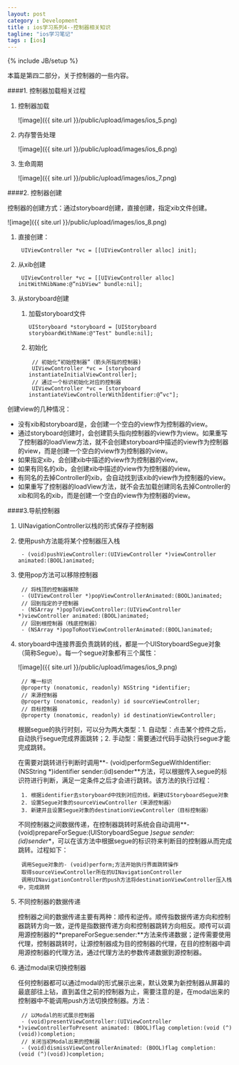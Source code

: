 ```yaml
---
layout: post
category : Development
title : ios学习系列4--控制器相关知识
tagline: "ios学习笔记"
tags : [ios]
---
```

{% include JB/setup %}

本篇是第四二部分，关于控制器的一些内容。

####1. 控制器加载相关过程

1. 控制器加载

   ![image]({{ site.url }}/public/upload/images/ios_5.png)

2. 内存警告处理

   ![image]({{ site.url }}/public/upload/images/ios_6.png)

3. 生命周期

   ![image]({{ site.url }}/public/upload/images/ios_7.png)
   
####2. 控制器创建
   
   控制器的创建方式：通过storyboard创建，直接创建，指定xib文件创建。
   
   ![image]({{ site.url }}/public/upload/images/ios_8.png)
   
  1. 直接创建：
  
          UIViewController *vc = [[UIViewController alloc] init];

  2. 从xib创建
  
          UIViewController *vc = [[UIViewController alloc] initWithNibName:@”nibView" bundle:nil];

  3. 从storyboard创建
 
     1. 加载storyboard文件
         
            UIStoryboard *storyboard = [UIStoryboard storyboardWithName:@"Test" bundle:nil];
            
      2. 初始化
      
			  // 初始化“初始控制器”（箭头所指的控制器)
			  UIViewController *vc = [storyboard instantiateInitialViewController];
			  // 通过一个标识初始化对应的控制器
			  UIViewController *vc = [storyboard instantiateViewControllerWithIdentifier:@”vc"];

创建view的几种情况：

* 没有xib和storyboard是，会创建一个空白的view作为控制器的view。
* 通过storyboard创建时，会创建箭头指向控制器的view作为view。如果重写了控制器的loadView方法，就不会创建storyboard中描述的view作为控制器的view，而是创建一个空白的view作为控制器的view。
* 如果指定xib，会创建xib中描述的view作为控制器的view。
* 如果有同名的xib，会创建xib中描述的view作为控制器的view。
* 有同名的去掉Controller的xib，会自动找到该xib的view作为控制器的view。
* 如果重写了控制器的loadView方法，就不会去加载创建同名去掉Controller的xib和同名的xib，而是创建一个空白的view作为控制器的view。

####3.导航控制器

1. UINavigationController以栈的形式保存子控制器
2. 使用push方法能将某个控制器压入栈

        - (void)pushViewController:(UIViewController *)viewController animated:(BOOL)animated;

3. 使用pop方法可以移除控制器

		// 将栈顶的控制器移除
		- (UIViewController *)popViewControllerAnimated:(BOOL)animated;
		// 回到指定的子控制器
		- (NSArray *)popToViewController:(UIViewController *)viewController animated:(BOOL)animated;
		// 回到根控制器（栈底控制器）
		- (NSArray *)popToRootViewControllerAnimated:(BOOL)animated;

4. storyboard中连接界面负责跳转的线，都是一个UIStoryboardSegue对象（简称Segue）。每一个segue对象都有三个属性：

    ![image]({{ site.url }}/public/upload/images/ios_9.png)      

	    // 唯一标识
	    @property (nonatomic, readonly) NSString *identifier;
        // 来源控制器
        @property (nonatomic, readonly) id sourceViewController;
        // 目标控制器
        @property (nonatomic, readonly) id destinationViewController;
		
	根据segue的执行时刻，可以分为两大类型：1. 自动型：点击某个控件之后，自动执行segue完成界面跳转；2. 手动型：需要通过代码手动执行segue才能完成跳转。

   在需要对跳转进行判断时调用**- (void)performSegueWithIdentifier:(NSString *)identifier
                            sender:(id)sender**方法，可以根据传入segue的标识符进行判断，满足一定条件之后才会进行跳转。该方法的执行过程：
                            
		1. 根据identifier去storyboard中找到对应的线，新建UIStoryboardSegue对象
		2. 设置Segue对象的sourceViewController（来源控制器）
		3. 新建并且设置Segue对象的destinationViewController（目标控制器）

    不同控制器之间数据传递，在控制器跳转时系统会自动调用**- (void)prepareForSegue:(UIStoryboardSegue *)segue sender:(id)sender**，可以在该方法中根据segue的标识符来判断目的控制器从而完成跳转。过程如下：
    
	    调用Segue对象的- (void)perform;方法开始执行界面跳转操作
	    取得sourceViewController所在的UINavigationController
	    调用UINavigationController的push方法将destinationViewController压入栈中，完成跳转


5. 不同控制器的数据传递

   控制器之间的数据传递主要有两种：顺传和逆传。顺传指数据传递方向和控制器跳转方向一致，逆传是指数据传递方向和控制器跳转方向相反。顺传可以调用源控制器的**prepareForSegue:sender:**方法来传递数据；逆传需要使用代理，控制器跳转时，让源控制器成为目的控制器的代理，在目的控制器中调用源控制器的代理方法，通过代理方法的参数传递数据到源控制器。
   
6. 通过modal来切换控制器

    任何控制器都可以通过modal的形式展示出来，默认效果为新控制器从屏幕的最底部往上钻，直到盖住之前的控制器为止，需要注意的是，在modal出来的控制器中不能调用push方法切换控制器。方法：

		// 以Modal的形式展示控制器
		- (void)presentViewController:(UIViewController *)viewControllerToPresent animated: (BOOL)flag completion:(void (^)(void))completion;
		// 关闭当初Modal出来的控制器
		- (void)dismissViewControllerAnimated: (BOOL)flag completion: (void (^)(void))completion;
